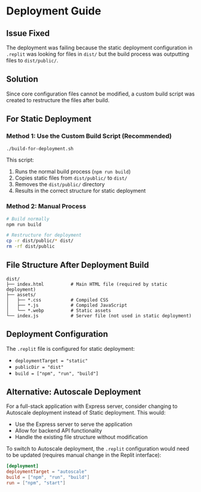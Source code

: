# Deployment Guide

## Issue Fixed
The deployment was failing because the static deployment configuration in `.replit` was looking for files in `dist/` but the build process was outputting files to `dist/public/`.

## Solution
Since core configuration files cannot be modified, a custom build script was created to restructure the files after build.

## For Static Deployment

### Method 1: Use the Custom Build Script (Recommended)
```bash
./build-for-deployment.sh
```

This script:
1. Runs the normal build process (`npm run build`)
2. Copies static files from `dist/public/` to `dist/`
3. Removes the `dist/public/` directory
4. Results in the correct structure for static deployment

### Method 2: Manual Process
```bash
# Build normally
npm run build

# Restructure for deployment
cp -r dist/public/* dist/
rm -rf dist/public
```

## File Structure After Deployment Build
```
dist/
├── index.html          # Main HTML file (required by static deployment)
├── assets/
│   ├── *.css           # Compiled CSS
│   ├── *.js            # Compiled JavaScript
│   └── *.webp          # Static assets
└── index.js            # Server file (not used in static deployment)
```

## Deployment Configuration
The `.replit` file is configured for static deployment:
- `deploymentTarget = "static"`
- `publicDir = "dist"`
- `build = ["npm", "run", "build"]`

## Alternative: Autoscale Deployment
For a full-stack application with Express server, consider changing to Autoscale deployment instead of Static deployment. This would:
- Use the Express server to serve the application
- Allow for backend API functionality
- Handle the existing file structure without modification

To switch to Autoscale deployment, the `.replit` configuration would need to be updated (requires manual change in the Replit interface):
```toml
[deployment]
deploymentTarget = "autoscale"
build = ["npm", "run", "build"]
run = ["npm", "start"]
```